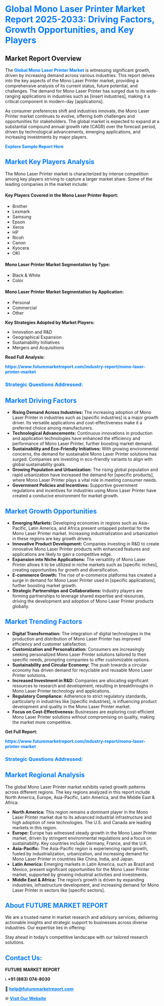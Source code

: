 <h1 style="color: #007BFF;">Global Mono Laser Printer Market Report 2025-2033: Driving Factors, Growth Opportunities, and Key Players</h1>

<section id="overview">
<h2>Market Report Overview</h2>
<p>The <a href="https://www.futuremarketreport.com/industry-report/mono-laser-printer-market" style="color: #007BFF; text-decoration: none;"><strong>Global Mono Laser Printer Market</strong></a> is witnessing significant growth, driven by increasing demand across various industries. This report delves into the key aspects of the Mono Laser Printer market, providing a comprehensive analysis of its current status, future potential, and challenges. The demand for Mono Laser Printer has surged due to its wide-ranging applications in industries such as [insert industries], making it a critical component in modern-day [applications].</p>
<p>As consumer preferences shift and industries innovate, the Mono Laser Printer market continues to evolve, offering both challenges and opportunities for stakeholders. The global market is expected to expand at a substantial compound annual growth rate (CAGR) over the forecast period, driven by technological advancements, emerging applications, and increasing investments by major players.</p>
</section>

<section id="overview">
<p><a href="https://www.futuremarketreport.com/request-sample/reportId=83571" style="color: #007BFF; text-decoration: none;"><strong>Explore Sample Report Here</strong></a></p>
</section>

<section id="key-players">
<h2 style="color: #007BFF;">Market Key Players Analysis</h2>
<p>The Mono Laser Printer market is characterized by intense competition among key players striving to capture a larger market share. Some of the leading companies in the market include:</p>
<h4>Key Players Covered in the Mono Laser Printer Report:</h4>
<ul><li>Brother</li><li>Lexmark</li><li>Samsung</li><li>Epson</li><li>Xerox</li><li>HP</li><li>Ricoh</li><li>Canon</li><li>Kyocera</li><li>OKI</li></ul>
<h4>Mono Laser Printer Market Segmentation by Type:</h4>
<ul><li>Black &amp; White</li><li>Color</li></ul>

<h4>Mono Laser Printer Market Segmentation by Application:</h4>
<ul><li>Personal</li><li>Commercial</li><li>Other</li></ul>
<p><strong>Key Strategies Adopted by Market Players:</strong></p>
<ul>
<li>Innovation and R&D</li>
<li>Geographical Expansion</li>
<li>Sustainability Initiatives</li>
<li>Mergers and Acquisitions</li>
</ul>
</section>

<section>
<p><strong>Read Full Analysis: </strong></p><a href="https://www.futuremarketreport.com/industry-report/mono-laser-printer-market" style="color: #007BFF; text-decoration: none;"><strong>https://www.futuremarketreport.com/industry-report/mono-laser-printer-market</strong></a>
<h3 style="color: #007BFF;">Strategic Questions Addressed:</h3>
</section>

<section id="driving-factors">
<h2 style="color: #007BFF;">Market Driving Factors</h2>
<ul>
<li><strong>Rising Demand Across Industries:</strong> The increasing adoption of Mono Laser Printer in industries such as [specific industries] is a major growth driver. Its versatile applications and cost-effectiveness make it a preferred choice among manufacturers.</li>
<li><strong>Technological Advancements:</strong> Continuous innovations in production and application technologies have enhanced the efficiency and performance of Mono Laser Printer, further boosting market demand.</li>
<li><strong>Sustainability and Eco-Friendly Initiatives:</strong> With growing environmental concerns, the demand for sustainable Mono Laser Printer solutions has surged. Companies are investing in eco-friendly variants to align with global sustainability goals.</li>
<li><strong>Growing Population and Urbanization:</strong> The rising global population and rapid urbanization have increased the demand for [specific products], where Mono Laser Printer plays a vital role in meeting consumer needs.</li>
<li><strong>Government Policies and Incentives:</strong> Supportive government regulations and incentives for industries using Mono Laser Printer have created a conducive environment for market growth.</li>
</ul>
</section>

<section id="growth-opportunities">
<h2 style="color: #007BFF;">Market Growth Opportunities</h2>
<ul>
<li><strong>Emerging Markets:</strong> Developing economies in regions such as Asia-Pacific, Latin America, and Africa present untapped potential for the Mono Laser Printer market. Increasing industrialization and urbanization in these regions are key growth drivers.</li>
<li><strong>Innovative Product Development:</strong> Companies investing in R&D to create innovative Mono Laser Printer products with enhanced features and applications are likely to gain a competitive edge.</li>
<li><strong>Expansion into Niche Applications:</strong> The versatility of Mono Laser Printer allows it to be utilized in niche markets such as [specific niches], creating opportunities for growth and diversification.</li>
<li><strong>E-commerce Growth:</strong> The rise of e-commerce platforms has created a surge in demand for Mono Laser Printer used in [specific applications], further boosting market growth.</li>
<li><strong>Strategic Partnerships and Collaborations:</strong> Industry players are forming partnerships to leverage shared expertise and resources, driving the development and adoption of Mono Laser Printer products globally.</li>
</ul>
</section>

<section id="trending-factors">
<h2 style="color: #007BFF;">Market Trending Factors</h2>
<ul>
<li><strong>Digital Transformation:</strong> The integration of digital technologies in the production and distribution of Mono Laser Printer has improved efficiency and customer satisfaction.</li>
<li><strong>Customization and Personalization:</strong> Consumers are increasingly seeking personalized Mono Laser Printer solutions tailored to their specific needs, prompting companies to offer customizable options.</li>
<li><strong>Sustainability and Circular Economy:</strong> The push towards a circular economy has driven demand for recyclable and reusable Mono Laser Printer solutions.</li>
<li><strong>Increased Investment in R&D:</strong> Companies are allocating significant resources to research and development, resulting in breakthroughs in Mono Laser Printer technology and applications.</li>
<li><strong>Regulatory Compliance:</strong> Adherence to strict regulatory standards, particularly in industries like [specific industries], is influencing product development and quality in the Mono Laser Printer market.</li>
<li><strong>Focus on Cost-Effectiveness:</strong> Businesses are exploring cost-efficient Mono Laser Printer solutions without compromising on quality, making the market more competitive.</li>
</ul>
</section>

<section>
<p><strong>Get Full Report: </strong></p><a href="https://www.futuremarketreport.com/industry-report/mono-laser-printer-market" style="color: #007BFF; text-decoration: none;"><strong>https://www.futuremarketreport.com/industry-report/mono-laser-printer-market</strong></a>
<h3 style="color: #007BFF;">Strategic Questions Addressed:</h3>
</section>


<section id="regional-analysis">
<h2 style="color: #007BFF;">Market Regional Analysis</h2>
<p>The global Mono Laser Printer market exhibits varied growth patterns across different regions. The key regions analyzed in this report include North America, Europe, Asia-Pacific, Latin America, and the Middle East & Africa:</p>
<ul>
<li><strong>North America:</strong> This region remains a dominant player in the Mono Laser Printer market due to its advanced industrial infrastructure and high adoption of new technologies. The U.S. and Canada are leading markets in this region.</li>
<li><strong>Europe:</strong> Europe has witnessed steady growth in the Mono Laser Printer market, driven by stringent environmental regulations and a focus on sustainability. Key countries include Germany, France, and the U.K.</li>
<li><strong>Asia-Pacific:</strong> The Asia-Pacific region is experiencing rapid growth, fueled by industrialization, urbanization, and increasing demand for Mono Laser Printer in countries like China, India, and Japan.</li>
<li><strong>Latin America:</strong> Emerging markets in Latin America, such as Brazil and Mexico, present significant opportunities for the Mono Laser Printer market, supported by growing industrial activities and investments.</li>
<li><strong>Middle East & Africa:</strong> The region’s growth is driven by expanding industries, infrastructure development, and increasing demand for Mono Laser Printer in sectors like [specific sectors].</li>
</ul>
</section>

<footer>
<h2 style="color: #007BFF;">About FUTURE MARKET REPORT</h2>
<p>We are a trusted name in market research and advisory services, delivering actionable insights and strategic support to businesses across diverse industries. Our expertise lies in offering:</p>

<p>Stay ahead in today’s competitive landscape with our tailored research solutions.</p>

<h2 style="color: #007BFF;">Contact Us:</h2>
<p><strong>FUTURE MARKET REPORT</strong></p>
<p>📞 <strong>+91 (883) 074-8030</strong></p>
<p>📧 <strong><a href="mailto:help@futuremarketreport.com" style="color: #007BFF;">help@futuremarketreport.com</a></strong></p>
<p>🌐 <strong><a href="https://www.futuremarketreport.com/" style="color: #007BFF;">Visit Our Website</a></strong></p>
</footer>